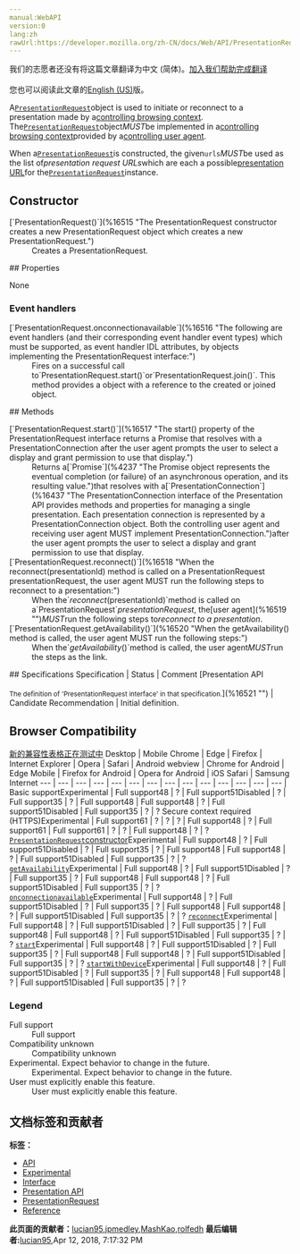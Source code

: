 ```yaml
---
manual:WebAPI
version:0
lang:zh
rawUrl:https://developer.mozilla.org/zh-CN/docs/Web/API/PresentationRequest
---
```




<bdi>我们的志愿者还没有将这篇文章翻译为<bdi>中文 (简体)</bdi>。[加入我们帮助完成翻译](%16513 "")<br></br>您也可以阅读此文章的[English (US)](%16470 "")版。</bdi>






A[``PresentationRequest``](%16474 "")object is used to initiate or reconnect to a presentation made by a[controlling browsing context](%16427 ""). The[``PresentationRequest``](%16474 "")object<em>MUST</em>be implemented in a[controlling browsing context](%16427 "")provided by a[controlling user agent](%16409 "").



When a[``PresentationRequest``](%16474 "")is constructed, the given`urls`<em>MUST</em>be used as the list of<dfn>presentation request URLs</dfn>which are each a possible[presentation URL](%16514 "")for the[``PresentationRequest``](%16474 "")instance.


## Constructor<a name="Constructor"></a>
<dl><dt>[`PresentationRequest()`](%16515 "The PresentationRequest constructor creates a new PresentationRequest object which creates a new PresentationRequest.")</dt><dd>Creates a PresentationRequest.</dd></dl>
## Properties<a name="Properties"></a>


None


### Event handlers<a name="Event_handlers"></a>
<dl><dt>[`PresentationRequest.onconnectionavailable`](%16516 "The following are event handlers (and their corresponding event handler event types) which must be supported, as event handler IDL attributes, by objects implementing the PresentationRequest interface:")</dt><dd>Fires on a successful call to`PresentationRequest.start()`or`PresentationRequest.join()`. This method provides a object with a reference to the created or joined object.</dd></dl>
## Methods<a name="Methods"></a>
<dl><dt>[`PresentationRequest.start()`](%16517 "The start() property of the PresentationRequest interface returns a Promise that resolves with a PresentationConnection after the user agent prompts the user to select a display and grant permission to use that display.")</dt><dd>Returns a[`Promise`](%4237 "The Promise object represents the eventual completion (or failure) of an asynchronous operation, and its resulting value.")that resolves with a[`PresentationConnection`](%16437 "The PresentationConnection interface of the Presentation API provides methods and properties for managing a single presentation. Each presentation connection is represented by a PresentationConnection object. Both the controlling user agent and receiving user agent MUST implement PresentationConnection.")after the user agent prompts the user to select a display and grant permission to use that display.</dd><dt>[`PresentationRequest.reconnect()`](%16518 "When the reconnect(presentationId) method is called on a PresentationRequest presentationRequest, the user agent MUST run the following steps to reconnect to a presentation:")</dt><dd>When the`<dfn>reconnect</dfn>(presentationId)`method is called on a`PresentationRequest`<var>presentationRequest</var>, the[user agent](%16519 "")<em>MUST</em>run the following steps to<dfn>reconnect to a presentation</dfn>.</dd><dt>[`PresentationRequest.getAvailability()`](%16520 "When the getAvailability() method is called, the user agent MUST run the following steps:")</dt><dd>When the`<dfn>getAvailability</dfn>()`method is called, the user agent<em>MUST</em>run the steps as the link.</dd></dl>
## Specifications<a name="Specifications"></a>
Specification | Status | Comment 
[Presentation API<br></br><small>The definition of &#39;PresentationRequest interface&#39; in that specification.</small>](%16521 "") | Candidate Recommendation | Initial definition. 


## Browser Compatibility<a name="Browser_Compatibility"></a>
[新的兼容性表格正在测试中<i></i>](%3360 "")
<abbr>Desktop<i></i></abbr> | <abbr>Mobile<i></i></abbr> 
<abbr>Chrome<i></i></abbr> | <abbr>Edge<i></i></abbr> | <abbr>Firefox<i></i></abbr> | <abbr>Internet Explorer<i></i></abbr> | <abbr>Opera<i></i></abbr> | <abbr>Safari<i></i></abbr> | <abbr>Android webview<i></i></abbr> | <abbr>Chrome for Android<i></i></abbr> | <abbr>Edge Mobile<i></i></abbr> | <abbr>Firefox for Android<i></i></abbr> | <abbr>Opera for Android<i></i></abbr> | <abbr>iOS Safari<i></i></abbr> | <abbr>Samsung Internet<i></i></abbr> 
 ---  |  ---  |  ---  |  ---  |  ---  |  ---  |  ---  |  ---  |  ---  |  ---  |  ---  |  ---  |  ---  |  ---  | 
Basic support<abbr>Experimental<i></i></abbr> | <abbr>Full support</abbr>48 | <abbr>?</abbr> | <abbr>Full support</abbr>51<abbr>Disabled<i></i></abbr> | <abbr>?</abbr> | <abbr>Full support</abbr>35 | <abbr>?</abbr> | <abbr>Full support</abbr>48 | <abbr>Full support</abbr>48 | <abbr>?</abbr> | <abbr>Full support</abbr>51<abbr>Disabled<i></i></abbr> | <abbr>Full support</abbr>35 | <abbr>?</abbr> | <abbr>?</abbr> 
Secure context required (HTTPS)<abbr>Experimental<i></i></abbr> | <abbr>Full support</abbr>61 | <abbr>?</abbr> | <abbr>?</abbr> | <abbr>?</abbr> | <abbr>Full support</abbr>48 | <abbr>?</abbr> | <abbr>Full support</abbr>61 | <abbr>Full support</abbr>61 | <abbr>?</abbr> | <abbr>?</abbr> | <abbr>Full support</abbr>48 | <abbr>?</abbr> | <abbr>?</abbr> 
[`PresentationRequest`constructor](%16522 "")<abbr>Experimental<i></i></abbr> | <abbr>Full support</abbr>48 | <abbr>?</abbr> | <abbr>Full support</abbr>51<abbr>Disabled<i></i></abbr> | <abbr>?</abbr> | <abbr>Full support</abbr>35 | <abbr>?</abbr> | <abbr>Full support</abbr>48 | <abbr>Full support</abbr>48 | <abbr>?</abbr> | <abbr>Full support</abbr>51<abbr>Disabled<i></i></abbr> | <abbr>Full support</abbr>35 | <abbr>?</abbr> | <abbr>?</abbr> 
[`getAvailability`](%16523 "")<abbr>Experimental<i></i></abbr> | <abbr>Full support</abbr>48 | <abbr>?</abbr> | <abbr>Full support</abbr>51<abbr>Disabled<i></i></abbr> | <abbr>?</abbr> | <abbr>Full support</abbr>35 | <abbr>?</abbr> | <abbr>Full support</abbr>48 | <abbr>Full support</abbr>48 | <abbr>?</abbr> | <abbr>Full support</abbr>51<abbr>Disabled<i></i></abbr> | <abbr>Full support</abbr>35 | <abbr>?</abbr> | <abbr>?</abbr> 
[`onconnectionavailable`](%16524 "")<abbr>Experimental<i></i></abbr> | <abbr>Full support</abbr>48 | <abbr>?</abbr> | <abbr>Full support</abbr>51<abbr>Disabled<i></i></abbr> | <abbr>?</abbr> | <abbr>Full support</abbr>35 | <abbr>?</abbr> | <abbr>Full support</abbr>48 | <abbr>Full support</abbr>48 | <abbr>?</abbr> | <abbr>Full support</abbr>51<abbr>Disabled<i></i></abbr> | <abbr>Full support</abbr>35 | <abbr>?</abbr> | <abbr>?</abbr> 
[`reconnect`](%16525 "")<abbr>Experimental<i></i></abbr> | <abbr>Full support</abbr>48 | <abbr>?</abbr> | <abbr>Full support</abbr>51<abbr>Disabled<i></i></abbr> | <abbr>?</abbr> | <abbr>Full support</abbr>35 | <abbr>?</abbr> | <abbr>Full support</abbr>48 | <abbr>Full support</abbr>48 | <abbr>?</abbr> | <abbr>Full support</abbr>51<abbr>Disabled<i></i></abbr> | <abbr>Full support</abbr>35 | <abbr>?</abbr> | <abbr>?</abbr> 
[`start`](%16526 "")<abbr>Experimental<i></i></abbr> | <abbr>Full support</abbr>48 | <abbr>?</abbr> | <abbr>Full support</abbr>51<abbr>Disabled<i></i></abbr> | <abbr>?</abbr> | <abbr>Full support</abbr>35 | <abbr>?</abbr> | <abbr>Full support</abbr>48 | <abbr>Full support</abbr>48 | <abbr>?</abbr> | <abbr>Full support</abbr>51<abbr>Disabled<i></i></abbr> | <abbr>Full support</abbr>35 | <abbr>?</abbr> | <abbr>?</abbr> 
[`startWithDevice`](%16527 "")<abbr>Experimental<i></i></abbr> | <abbr>Full support</abbr>48 | <abbr>?</abbr> | <abbr>Full support</abbr>51<abbr>Disabled<i></i></abbr> | <abbr>?</abbr> | <abbr>Full support</abbr>35 | <abbr>?</abbr> | <abbr>Full support</abbr>48 | <abbr>Full support</abbr>48 | <abbr>?</abbr> | <abbr>Full support</abbr>51<abbr>Disabled<i></i></abbr> | <abbr>Full support</abbr>35 | <abbr>?</abbr> | <abbr>?</abbr> 


### Legend<a name="Legend"></a>
<dl><dt><abbr>Full support</abbr></dt><dd>Full support</dd><dt><abbr>Compatibility unknown</abbr></dt><dd>Compatibility unknown</dd><dt><abbr>Experimental. Expect behavior to change in the future.<i></i></abbr></dt><dd>Experimental. Expect behavior to change in the future.</dd><dt><abbr>User must explicitly enable this feature.<i></i></abbr></dt><dd>User must explicitly enable this feature.</dd></dl>



## 文档标签和贡献者
**标签：**
* [API](%50 "")
* [Experimental](%3379 "")
* [Interface](%3380 "")
* [Presentation API](%16419 "")
* [PresentationRequest](%16485 "")
* [Reference](%3381 "")

**此页面的贡献者：**[lucian95](%5059 ""),[jpmedley](%3413 ""),[MashKao](%16420 ""),[rolfedh](%3542 "")
**最后编辑者:**[lucian95](%5059 ""),<time>Apr 12, 2018, 7:17:32 PM</time>



